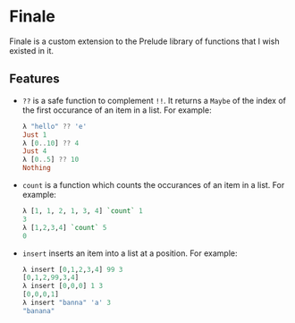 # Finale

Finale is a custom extension to the Prelude library of functions that I wish
existed in it.

## Features

- `??` is a safe function to complement `!!`. It returns a `Maybe` of the index
  of the first occurance of an item in a list.
  For example:
  ```Haskell
  λ "hello" ?? 'e'
  Just 1
  λ [0..10] ?? 4
  Just 4
  λ [0..5] ?? 10
  Nothing
  ```

- `count` is a function which counts the occurances of an item in a list. For
  example:
  ```Haskell
  λ [1, 1, 2, 1, 3, 4] `count` 1
  3
  λ [1,2,3,4] `count` 5
  0
  ```

- `insert` inserts an item into a list at a position. For example:
  ```Haskell
  λ insert [0,1,2,3,4] 99 3
  [0,1,2,99,3,4]
  λ insert [0,0,0] 1 3
  [0,0,0,1]
  λ insert "banna" 'a' 3
  "banana"
  ```

